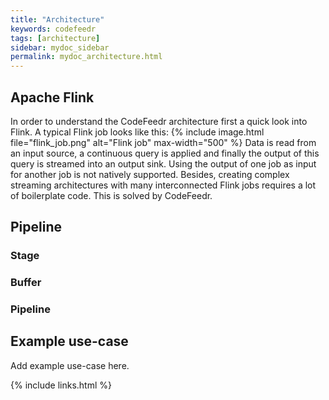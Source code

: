```yaml
---
title: "Architecture"
keywords: codefeedr
tags: [architecture]
sidebar: mydoc_sidebar
permalink: mydoc_architecture.html
---
```

## Apache Flink
In order to understand the CodeFeedr architecture first a quick look into Flink.
A typical Flink job looks like this:
{% include image.html file="flink_job.png" alt="Flink job" max-width="500" %}
Data is read from an input source, a continuous query is applied and finally the output of this query is streamed into an output sink.
Using the output of one job as input for another job is not natively supported. Besides, creating complex streaming architectures with many interconnected Flink jobs requires a lot of boilerplate code. This is solved by CodeFeedr.


## Pipeline

### Stage

### Buffer

### Pipeline

## Example use-case
Add example use-case here.


{% include links.html %}
